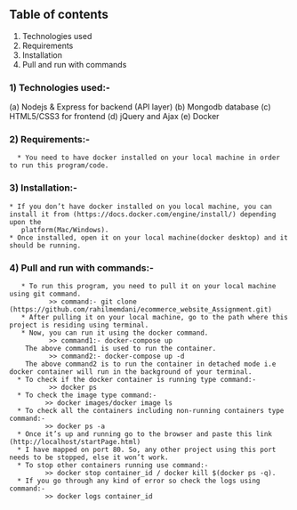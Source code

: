 ##  Table of contents
1. Technologies used
2. Requirements
3. Installation
4. Pull and run with commands 


###  1) Technologies used:-
(a) Nodejs & Express for backend (API layer)
(b) Mongodb database
(c) HTML5/CSS3 for frontend
(d) jQuery and Ajax 
(e) Docker


### 2) Requirements:-
	  * You need to have docker installed on your local machine in order to run this program/code.
  
  
### 3) Installation:-
    * If you don’t have docker installed on you local machine, you can install it from (https://docs.docker.com/engine/install/) depending upon the 
       platform(Mac/Windows).
   	* Once installed, open it on your local machine(docker desktop) and it should be running.


### 4) Pull and run with commands:-
       * To run this program, you need to pull it on your local machine using git command. 
	          >> command:- git clone (https://github.com/rahilmemdani/ecommerce_website_Assignment.git)
       * After pulling it on your local machine, go to the path where this project is residing using terminal.
       * Now, you can run it using the docker command.
   	          >> command1:- docker-compose up 
	    The above command1 is used to run the container. 
	          >> command2:- docker-compose up -d
	    The above command2 is to run the container in detached mode i.e docker container will run in the background of your terminal.
      * To check if the docker container is running type command:- 
              >> docker ps
      * To check the image type command:- 
             >> docker images/docker image ls
      * To check all the containers including non-running containers type command:-
             >> docker ps -a
      * Once it’s up and running go to the browser and paste this link (http://localhost/startPage.html)
      * I have mapped on port 80. So, any other project using this port needs to be stopped, else it won’t work.
      * To stop other containers running use command:-
	         >> docker stop container_id / docker kill $(docker ps -q).
      * If you go through any kind of error so check the logs using command:-
             >> docker logs container_id

